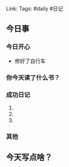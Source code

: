 Link: 
Tags: #daily #日记

## 今日事
### 今日开心
- 修好了自行车



### 你今天读了什么书？


### 成功日记

1. 
2. 
3. 
### 其他


## 今天写点啥？
